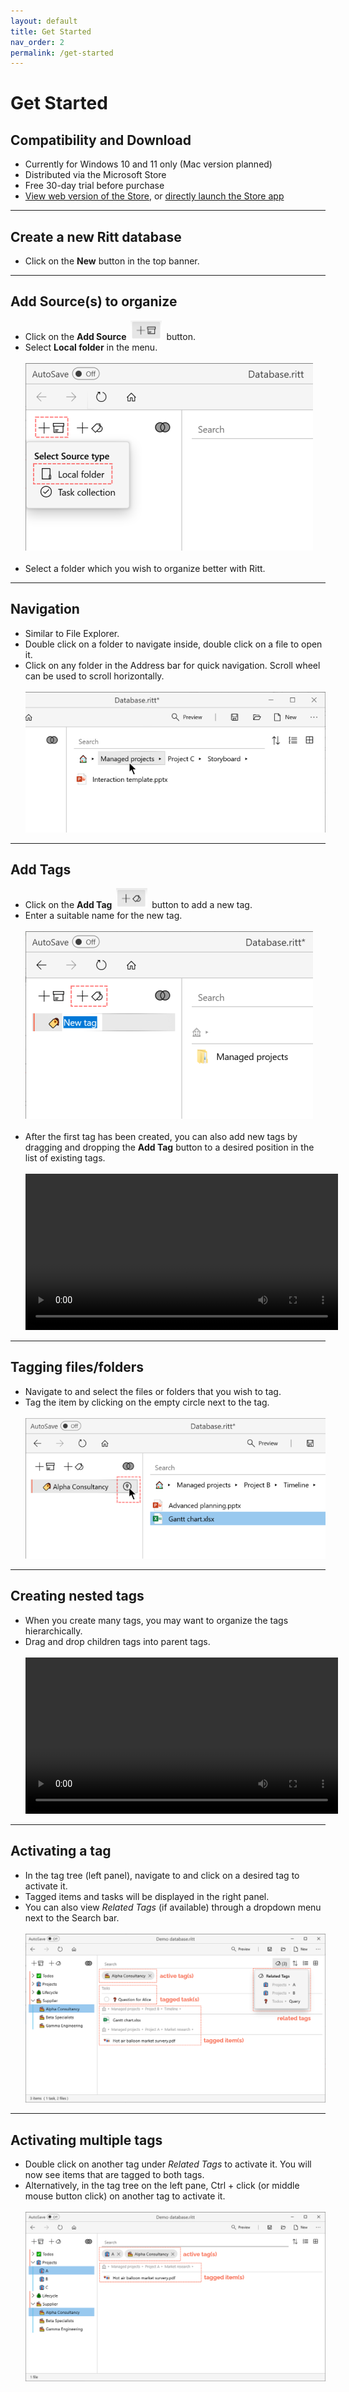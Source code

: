 ```yaml
---
layout: default
title: Get Started
nav_order: 2
permalink: /get-started
---
```


# Get Started

## Compatibility and Download

- Currently for Windows 10 and 11 only (Mac version planned)
- Distributed via the Microsoft Store
- Free 30-day trial before purchase
- [View web version of the Store](https://www.microsoft.com/store/apps/9N020ZXP2Z1G?cid=storebadge&ocid=badge), or [directly launch the Store app](ms-windows-store://pdp/?ProductId=9N020ZXP2Z1G)

---

## Create a new Ritt database

- Click on the **New** button in the top banner.

---

## Add Source(s) to organize

- Click on the **Add Source** <img src="img/Button-Add-Source.png" alt="Add Source Button" width="50" style="padding: 0px 3px 0px 3px"/> button.
- Select **Local folder** in the menu. <br/><br/>![Add Source](/img/Add-Source.png) <br/><br/>
- Select a folder which you wish to organize better with Ritt.

---

## Navigation

- Similar to File Explorer.
- Double click on a folder to navigate inside, double click on a file to open it.
- Click on any folder in the Address bar for quick navigation. Scroll wheel can be used to scroll horizontally.<br/><br/>![Navigation](/img/Navigation-AddressBar.png)

---

## Add Tags

- Click on the **Add Tag** <img src="img/Button-Add-Tag.png" alt="Add Tag Button" width="50" style="padding: 0px 3px 0px 3px"/> button to add a new tag.
- Enter a suitable name for the new tag. <br/><br/>![Add Tag](/img/Add-Tag.png)<br/><br/>
- After the first tag has been created, you can also add new tags by dragging and dropping the **Add Tag** button to a desired position in the list of existing tags.<br/><br/>
  <video autoplay loop width="500" controls>
    <source src="/img/MOV-Drag-Drop-New-Tag.mov" type="video/mp4">
  </video>

---

## Tagging files/folders

- Navigate to and select the files or folders that you wish to tag.
- Tag the item by clicking on the empty circle next to the tag. <br/><br/>![Tag File](/img/Tag-File.png)

---

## Creating nested tags

- When you create many tags, you may want to organize the tags hierarchically.
- Drag and drop children tags into parent tags.<br/><br/>
  <video autoplay loop width="500" controls>
    <source src="/img/MOV-Drag-Children-to-Parent-Tag.mov" type="video/mp4">
  </video>

---

## Activating a tag

- In the tag tree (left panel), navigate to and click on a desired tag to activate it.
- Tagged items and tasks will be displayed in the right panel.
- You can also view *Related Tags* (if available) through a dropdown menu next to the Search bar.
 <br/><br/>![Activated tag](/img/Activated-tag.png)

---

## Activating multiple tags

- Double click on another tag under *Related Tags* to activate it. You will now see items that are tagged to both tags.
- Alternatively, in the tag tree on the left pane, Ctrl + click (or middle mouse button click) on another tag to activate it. <br/><br/>![Activated multiple tags](/img/Activated-multiple-tags.png)


